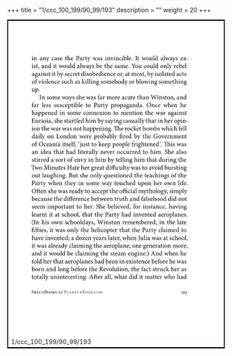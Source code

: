 +++
title = "1/ccc_100_199/90_99/193"
description = ""
weight = 20
+++

<table style="border:2px solid black;max-width:800px;max-height:800px;" 
><tr><td><img class="center-fit-jpg"
src="/jpg_/out_jpg_1984__193.jpg"  >1/ccc_100_199/90_99/193</img></td></tr></table>